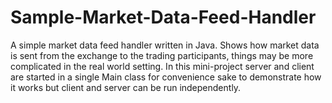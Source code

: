 # Sample-Market-Data-Feed-Handler

A simple market data feed handler written in Java. Shows how market data is sent from the exchange to the trading participants, things may be more complicated in the real world setting. In this mini-project server and client are started in a single Main class for convenience sake to demonstrate how it works but client and server can be run independently.
